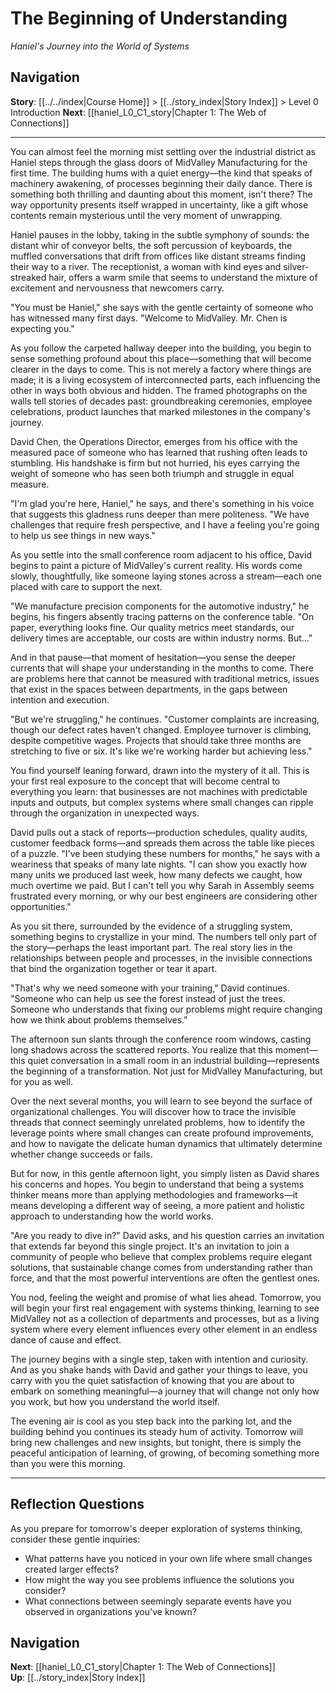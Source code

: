 # The Beginning of Understanding
*Haniel's Journey into the World of Systems*

## Navigation
**Story**: [[../../index|Course Home]] > [[../story_index|Story Index]] > Level 0 Introduction
**Next**: [[haniel_L0_C1_story|Chapter 1: The Web of Connections]]

---

You can almost feel the morning mist settling over the industrial district as Haniel steps through the glass doors of MidValley Manufacturing for the first time. The building hums with a quiet energy—the kind that speaks of machinery awakening, of processes beginning their daily dance. There is something both thrilling and daunting about this moment, isn't there? The way opportunity presents itself wrapped in uncertainty, like a gift whose contents remain mysterious until the very moment of unwrapping.

Haniel pauses in the lobby, taking in the subtle symphony of sounds: the distant whir of conveyor belts, the soft percussion of keyboards, the muffled conversations that drift from offices like distant streams finding their way to a river. The receptionist, a woman with kind eyes and silver-streaked hair, offers a warm smile that seems to understand the mixture of excitement and nervousness that newcomers carry.

"You must be Haniel," she says with the gentle certainty of someone who has witnessed many first days. "Welcome to MidValley. Mr. Chen is expecting you."

As you follow the carpeted hallway deeper into the building, you begin to sense something profound about this place—something that will become clearer in the days to come. This is not merely a factory where things are made; it is a living ecosystem of interconnected parts, each influencing the other in ways both obvious and hidden. The framed photographs on the walls tell stories of decades past: groundbreaking ceremonies, employee celebrations, product launches that marked milestones in the company's journey.

David Chen, the Operations Director, emerges from his office with the measured pace of someone who has learned that rushing often leads to stumbling. His handshake is firm but not hurried, his eyes carrying the weight of someone who has seen both triumph and struggle in equal measure.

"I'm glad you're here, Haniel," he says, and there's something in his voice that suggests this gladness runs deeper than mere politeness. "We have challenges that require fresh perspective, and I have a feeling you're going to help us see things in new ways."

As you settle into the small conference room adjacent to his office, David begins to paint a picture of MidValley's current reality. His words come slowly, thoughtfully, like someone laying stones across a stream—each one placed with care to support the next.

"We manufacture precision components for the automotive industry," he begins, his fingers absently tracing patterns on the conference table. "On paper, everything looks fine. Our quality metrics meet standards, our delivery times are acceptable, our costs are within industry norms. But..."

And in that pause—that moment of hesitation—you sense the deeper currents that will shape your understanding in the months to come. There are problems here that cannot be measured with traditional metrics, issues that exist in the spaces between departments, in the gaps between intention and execution.

"But we're struggling," he continues. "Customer complaints are increasing, though our defect rates haven't changed. Employee turnover is climbing, despite competitive wages. Projects that should take three months are stretching to five or six. It's like we're working harder but achieving less."

You find yourself leaning forward, drawn into the mystery of it all. This is your first real exposure to the concept that will become central to everything you learn: that businesses are not machines with predictable inputs and outputs, but complex systems where small changes can ripple through the organization in unexpected ways.

David pulls out a stack of reports—production schedules, quality audits, customer feedback forms—and spreads them across the table like pieces of a puzzle. "I've been studying these numbers for months," he says with a weariness that speaks of many late nights. "I can show you exactly how many units we produced last week, how many defects we caught, how much overtime we paid. But I can't tell you why Sarah in Assembly seems frustrated every morning, or why our best engineers are considering other opportunities."

As you sit there, surrounded by the evidence of a struggling system, something begins to crystallize in your mind. The numbers tell only part of the story—perhaps the least important part. The real story lies in the relationships between people and processes, in the invisible connections that bind the organization together or tear it apart.

"That's why we need someone with your training," David continues. "Someone who can help us see the forest instead of just the trees. Someone who understands that fixing our problems might require changing how we think about problems themselves."

The afternoon sun slants through the conference room windows, casting long shadows across the scattered reports. You realize that this moment—this quiet conversation in a small room in an industrial building—represents the beginning of a transformation. Not just for MidValley Manufacturing, but for you as well.

Over the next several months, you will learn to see beyond the surface of organizational challenges. You will discover how to trace the invisible threads that connect seemingly unrelated problems, how to identify the leverage points where small changes can create profound improvements, and how to navigate the delicate human dynamics that ultimately determine whether change succeeds or fails.

But for now, in this gentle afternoon light, you simply listen as David shares his concerns and hopes. You begin to understand that being a systems thinker means more than applying methodologies and frameworks—it means developing a different way of seeing, a more patient and holistic approach to understanding how the world works.

"Are you ready to dive in?" David asks, and his question carries an invitation that extends far beyond this single project. It's an invitation to join a community of people who believe that complex problems require elegant solutions, that sustainable change comes from understanding rather than force, and that the most powerful interventions are often the gentlest ones.

You nod, feeling the weight and promise of what lies ahead. Tomorrow, you will begin your first real engagement with systems thinking, learning to see MidValley not as a collection of departments and processes, but as a living system where every element influences every other element in an endless dance of cause and effect.

The journey begins with a single step, taken with intention and curiosity. And as you shake hands with David and gather your things to leave, you carry with you the quiet satisfaction of knowing that you are about to embark on something meaningful—a journey that will change not only how you work, but how you understand the world itself.

The evening air is cool as you step back into the parking lot, and the building behind you continues its steady hum of activity. Tomorrow will bring new challenges and new insights, but tonight, there is simply the peaceful anticipation of learning, of growing, of becoming something more than you were this morning.

---

## Reflection Questions

As you prepare for tomorrow's deeper exploration of systems thinking, consider these gentle inquiries:

- What patterns have you noticed in your own life where small changes created larger effects?
- How might the way you see problems influence the solutions you consider?
- What connections between seemingly separate events have you observed in organizations you've known?

## Navigation
**Next**: [[haniel_L0_C1_story|Chapter 1: The Web of Connections]]  
**Up**: [[../story_index|Story Index]]
